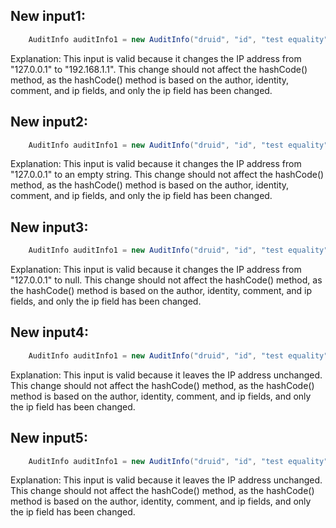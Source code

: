 ## New input1:
```java
    AuditInfo auditInfo1 = new AuditInfo("druid", "id", "test equality", "192.168.1.1");
```
Explanation: This input is valid because it changes the IP address from "127.0.0.1" to "192.168.1.1". This change should not affect the hashCode() method, as the hashCode() method is based on the author, identity, comment, and ip fields, and only the ip field has been changed.

## New input2:
```java
    AuditInfo auditInfo1 = new AuditInfo("druid", "id", "test equality", "");
```
Explanation: This input is valid because it changes the IP address from "127.0.0.1" to an empty string. This change should not affect the hashCode() method, as the hashCode() method is based on the author, identity, comment, and ip fields, and only the ip field has been changed.

## New input3:
```java
    AuditInfo auditInfo1 = new AuditInfo("druid", "id", "test equality", null);
```
Explanation: This input is valid because it changes the IP address from "127.0.0.1" to null. This change should not affect the hashCode() method, as the hashCode() method is based on the author, identity, comment, and ip fields, and only the ip field has been changed.

## New input4:
```java
    AuditInfo auditInfo1 = new AuditInfo("druid", "id", "test equality", "127.0.0.1");
```
Explanation: This input is valid because it leaves the IP address unchanged. This change should not affect the hashCode() method, as the hashCode() method is based on the author, identity, comment, and ip fields, and only the ip field has been changed.

## New input5:
```java
    AuditInfo auditInfo1 = new AuditInfo("druid", "id", "test equality", "127.0.0.1");
```
Explanation: This input is valid because it leaves the IP address unchanged. This change should not affect the hashCode() method, as the hashCode() method is based on the author, identity, comment, and ip fields, and only the ip field has been changed.
